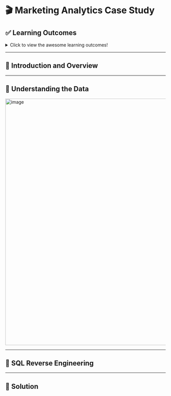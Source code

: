 # 🎬 Marketing Analytics Case Study

## ✅ Learning Outcomes

<details>
<summary>
Click to view the awesome learning outcomes!
  
</summary>
  
The following SQL skills and concepts will be covered in this section of the Serious SQL course:

1. Learning how to interpret ERDs for data literacy and business context (entity-relationship diagrams)
- Identify key columns of interest and how they are linked to other tables via foreign keys
- Use ERDs to analyze the data types for different columns in database tables
- Understand data context for various tables that cause inherent natural relationships between fields

2. Introduction to all types of table joining operations
- Simple joins: left, inner
- More involved joins: cross, anti, left-semi, full outer
- Combination set operations: union, union all, intersect, except

3. Practical application of table joins
- Joining multiple tables to combine disparate datasets into a single data structure
- Joining interim SQL outputs for more advanced group-by, split, merge data hacking strategies
- Performing table joins that use 2 or more table references in the ON condition
- Using anti joins to exclude records in a sequential fashion

4. Filtering, window functions and aggregates for analytics and ranking
- Using ROW_NUMBER to effecively rank order records with equal ties
- Using WHERE filters to extract ranked records
- Using multiple aggregate functions with different target partitions and ordering expressions for efficient data analysis
- Using aggregate group by clauses to generate unique customer level insights

5. Case statements for data transformation and manipulation
- Pivoting datasets from long to wide using MAX and CASE WHEN
- Manipulating actual data values using conditional logic for business translation purposes

6. SQL scripting basics
- Designing SQL workflows which can be easily understood and implemented
- Managing multiple dependencies for downstream table joining operations by using temporary tables to store interim datasets

7. Manipulating text data
- Converting text columns to title case
- Combining multiple text and numeric data type columns into a single text expression

</details>
  
***

## 📌 Introduction and Overview

***

## 📌 Understanding the Data
  
<img width="773" alt="image" src="https://user-images.githubusercontent.com/81607668/128663547-9b73770f-7505-47f0-a62f-9d44375504a5.png">

***

## 📌 SQL Reverse Engineering

***

## 📌 Solution 
  
 

























